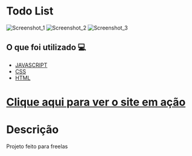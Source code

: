 <h1> Todo List </h1>

![Screenshot_1](https://user-images.githubusercontent.com/96798145/189492841-5174a66c-6e5e-41fc-ad3e-6d83ba117eac.png)
![Screenshot_2](https://user-images.githubusercontent.com/96798145/189492855-881c2535-b77a-484d-b7d3-33750cf0fbfb.png)
![Screenshot_3](https://user-images.githubusercontent.com/96798145/189492863-9a8f8c35-89c6-4798-a48c-2f18da4a614e.png)

<h2> O que foi utilizado 💻 </h2>

- [JAVASCRIPT]()
- [CSS]()
- [HTML]()

<h1> <a href="https://animal-da-sorte.netlify.app/"> Clique aqui para ver o site em ação </a></h1>

<h1> Descrição </h1>
<p> Projeto feito para freelas</p>
